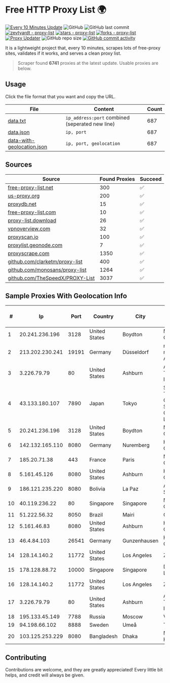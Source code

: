 
# Free HTTP Proxy List 🌍

[![Every 10 Minutes Update](https://github.com/mertguvencli/http-proxy-list/actions/workflows/main.yml/badge.svg?branch=main)](https://github.com/mertguvencli/http-proxy-list/actions/workflows/main.yml)
![GitHub](https://img.shields.io/github/license/mertguvencli/http-proxy-list)
![GitHub last commit](https://img.shields.io/github/last-commit/mertguvencli/http-proxy-list)
[![zevtyardt - proxy-list](https://img.shields.io/static/v1?label=zevtyardt&message=proxy-list&color=blue&logo=github)](https://github.com/zevtyardt/proxy-list "Go to GitHub repo")
[![stars - proxy-list](https://img.shields.io/github/stars/zevtyardt/proxy-list?style=social)](https://github.com/zevtyardt/proxy-list)
[![forks - proxy-list](https://img.shields.io/github/forks/zevtyardt/proxy-list?style=social)](https://github.com/zevtyardt/proxy-list)
[![Proxy Updater](https://github.com/zevtyardt/proxy-list/workflows/Proxy%20Updater/badge.svg)](https://github.com/zevtyardt/proxy-list/actions?query=workflow:"Proxy+Updater")
![GitHub repo size](https://img.shields.io/github/repo-size/zevtyardt/proxy-list)
[![GitHub commit activity](https://img.shields.io/github/commit-activity/m/zevtyardt/proxy-list?logo=commits)](https://github.com/zevtyardt/proxy-list/commits/main)

It is a lightweight project that, every 10 minutes, scrapes lots of free-proxy sites, validates if it works, and serves a clean proxy list.

> Scraper found **6741** proxies at the latest update. Usable proxies are below.

## Usage

Click the file format that you want and copy the URL.

|File|Content|Count|
|----|-------|-----|
|[data.txt](https://raw.githubusercontent.com/mertguvencli/http-proxy-list/main/proxy-list/data.txt)|`ip_address:port` combined (seperated new line)|687|
|[data.json](https://raw.githubusercontent.com/mertguvencli/http-proxy-list/main/proxy-list/data.json)|`ip, port`|687|
|[data-with-geolocation.json](https://raw.githubusercontent.com/mertguvencli/http-proxy-list/main/proxy-list/data-with-geolocation.json)|`ip, port, geolocation`|687|

## Sources

|Source|Found Proxies|Succeed|
|------|-------------|-------|
|[free-proxy-list.net](https://free-proxy-list.net)|300|✅|
|[us-proxy.org](https://www.us-proxy.org)|200|✅|
|[proxydb.net](http://proxydb.net)|15|✅|
|[free-proxy-list.com](https://free-proxy-list.com/?page=&port=&type%5B%5D=http&type%5B%5D=https&up_time=0&search=Search)|10|✅|
|[proxy-list.download](https://www.proxy-list.download/HTTP)|26|✅|
|[vpnoverview.com](https://vpnoverview.com/privacy/anonymous-browsing/free-proxy-servers)|32|✅|
|[proxyscan.io](https://www.proxyscan.io)|100|✅|
|[proxylist.geonode.com](https://proxylist.geonode.com/api/proxy-list?limit=300&page=1&sort_by=lastChecked&sort_type=desc&protocols=http,https)|7|✅|
|[proxyscrape.com](https://api.proxyscrape.com/v2/?request=displayproxies&protocol=http&timeout=10000&country=all&ssl=all&anonymity=all)|1350|✅|
|[github.com/clarketm/proxy-list](https://raw.githubusercontent.com/clarketm/proxy-list/master/proxy-list-raw.txt)|400|✅|
|[github.com/monosans/proxy-list](https://raw.githubusercontent.com/monosans/proxy-list/main/proxies/http.txt)|1264|✅|
|[github.com/TheSpeedX/PROXY-List](https://raw.githubusercontent.com/TheSpeedX/PROXY-List/master/http.txt)|3037|✅|


## Sample Proxies With Geolocation Info

|#|Ip|Port|Country|City|Internet Service Provider|
|-|--|----|-------|----|-------------------------|
|1|20.241.236.196|3128|United States|Boydton|Microsoft Corporation|
|2|213.202.230.241|19191|Germany|Düsseldorf|myLoc managed IT AG|
|3|3.226.79.79|80|United States|Ashburn|Amazon Technologies Inc.|
|4|43.133.180.107|7890|Japan|Tokyo|Shenzhen Tencent Computer Systems Company Limited|
|5|20.241.236.196|3128|United States|Boydton|Microsoft Corporation|
|6|142.132.165.110|8080|Germany|Nuremberg|Hetzner Online GmbH|
|7|185.20.71.38|443|France|Paris|Mod Mission Critical LLC|
|8|5.161.45.126|8080|United States|Ashburn|Hetzner Online GmbH|
|9|186.121.235.220|8080|Bolivia|La Paz|AXS Bolivia S. A.|
|10|40.119.236.22|80|Singapore|Singapore|Microsoft Corporation|
|11|51.222.56.32|8050|Brazil|Mairi|OVH Hosting|
|12|5.161.46.83|8080|United States|Ashburn|Hetzner Online GmbH|
|13|46.4.84.103|26541|Germany|Gunzenhausen|Hetzner Online GmbH|
|14|128.14.140.2|11772|United States|Los Angeles|Zenlayer Inc|
|15|178.128.88.72|10000|Singapore|Singapore|DigitalOcean, LLC|
|16|128.14.140.2|11772|United States|Los Angeles|Zenlayer Inc|
|17|3.226.79.79|80|United States|Ashburn|Amazon Technologies Inc.|
|18|195.133.45.149|7788|Russia|Moscow|VDS|
|19|94.198.66.102|8888|Sweden|Umeå|Telecom3|
|20|103.125.253.229|8080|Bangladesh|Dhaka|Md Akramul Haider|



## Contributing

Contributions are welcome, and they are greatly appreciated! Every
little bit helps, and credit will always be given.

